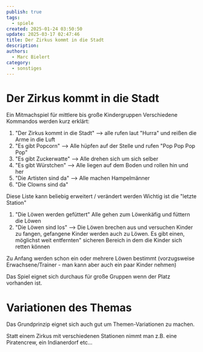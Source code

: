 ```yaml
---
publish: true
tags:
  - spiele
created: 2025-01-24 03:50:50
update: 2025-03-17 02:47:46
title: Der Zirkus kommt in die Stadt
description: 
authors:
  - Marc Bielert
category:
  - sonstiges
---
```


# Der Zirkus kommt in die Stadt

Ein Mitmachspiel für mittlere bis große Kindergruppen
Verschiedene Kommandos werden kurz erklärt:

1. "Der Zirkus kommt in die Stadt" --> alle rufen laut "Hurra" und reißen die Arme in die Luft
2. "Es gibt Popcorn" --> Alle hüpfen auf der Stelle und rufen "Pop Pop Pop Pop"
3. "Es gibt Zuckerwatte" --> Alle drehen sich um sich selber
4. "Es gibt Würstchen" --> Alle liegen auf dem Boden und rollen hin und her
5. "Die Artisten sind da" --> Alle machen Hampelmänner
6. "Die Clowns sind da"

Diese Liste kann beliebig erweitert / verändert werden
Wichtig ist die "letzte Station"

1. "Die Löwen werden gefüttert" Alle gehen zum Löwenkäfig und füttern die Löwen
2. "Die Löwen sind los" --> Die Löwen brechen aus und versuchen Kinder zu fangen, gefangene Kinder werden auch zu Löwen. Es gibt einen, möglichst weit entfernten" sicheren Bereich in dem die Kinder sich retten können

Zu Anfang werden schon ein oder mehrere Löwen bestimmt (vorzugsweise Erwachsene/Trainer - man kann aber auch ein paar Kinder nehmen)

Das Spiel eignet sich durchaus für große Gruppen wenn der Platz vorhanden ist.

# Variationen des Themas

Das Grundprinzip eignet sich auch gut um Themen-Variationen zu machen.

Statt einem Zirkus mit verschiedenen Stationen nimmt man z.B. eine Piratencrew, ein Indianerdorf etc...

